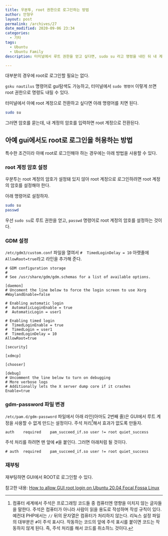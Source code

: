 ```yaml
---
title: 우분투, root 권한으로 로그인하는 방법
author: 안형우
layout: post
permalink: /archives/27
date_modified: 2020-09-06 23:34
categories:
  - 기타
tags:
  - Ubuntu
  - Ubuntu Family
description: 터미널에서 루트 권한을 얻고 싶다면, sudo su 라고 명령을 내린 뒤 내 계정의 암호를 입력해 root 계정으로 진입하면 원하는 것을 얻을 수 있을 것이다. 아예 로그인을 root 계정으로 하고 싶은 거라면 본문을 보자.

---
```

대부분의 경우에 root로 로그인할 필요는 없다.

`gsku nautilus` 명령어로 gui탐색도 가능하고, 터미널에서 `sudo 명령어` 이렇게 쓰면 root 권한으로 명령도 내릴 수 있다.

터미널에서 아예 root 계정으로 전환하고 싶다면 아래 명령어를 치면 된다.

``` bash
sudo su
```

그러면 암호를 묻는데, 내 계정의 암호를 입력하면 root 계정으로 전환된다.


## 아예 gui에서도 root로 로그인을 허용하는 방법

특수한 조건이라 아예 root로 로그인해야 하는 경우에는 아래 방법을 사용할 수 있다. 

### root 계정 암호 설정

우분투는 root 계정의 암호가 설정돼 있지 않아 root 계정으로 로그인하려면 root 계정의 암호를 설정해야 한다. 

아래 명령어로 설정하자.

``` bash
sudo su
passwd
```

우선 `sudo su`로 루트 권한을 얻고, `passwd` 명령어로 root 계정의 암호를 설정하는 것이다.


### GDM 설정

`/etc/gdm3/custom.conf` 파일을 열여서 `#  TimedLoginDelay = 10` 아랫줄에 `AllowRoot=true`라고 라인을 추가해 준다.

```
# GDM configuration storage
#
# See /usr/share/gdm/gdm.schemas for a list of available options.

[daemon]
# Uncoment the line below to force the login screen to use Xorg
#WaylandEnable=false

# Enabling automatic login
#  AutomaticLoginEnable = true
#  AutomaticLogin = user1

# Enabling timed login
#  TimedLoginEnable = true
#  TimedLogin = user1
#  TimedLoginDelay = 10
AllowRoot=true

[security]

[xdmcp]

[chooser]

[debug]
# Uncomment the line below to turn on debugging
# More verbose logs
# Additionally lets the X server dump core if it crashes
Enable=true
```

### gdm-password 파일 변경

`/etc/pam.d/gdm-password` 파일에서 아래 라인(아마도 2번째 줄)은 GUI에서 루트 계정을 사용할 수 없게 만드는 설정이다. 주석 처리[^comment]해서 효과가 없도록 만들자.

[^comment]: 컴퓨터 세계에서 주석은 프로그래밍 코드들 중 컴퓨터엔 영향을 미치지 않는 글자들을 말한다. 주석은 컴퓨터가 아니라 사람이 읽을 용도로 작성하며 작성 규칙이 있다. 예컨대 PHP에서는 `//` 뒤의 문자열은 컴퓨터가 처리하지 않는다. 리눅스 설정 파일의 대부분은 `#`이 주석 표시다. 작동하는 코드의 앞에 주석 표시를 붙이면 코드는 작동하지 않게 된다. 즉, 주석 처리를 해서 코드를 취소하느 것이다.

```
auth	required	pam_succeed_if.so user != root quiet_success
```

주석 처리를 하려면 맨 앞에 `#`을 붙인다. 그러면 아래처럼 될 것이다.

```
# auth	required	pam_succeed_if.so user != root quiet_success
```

### 재부팅

재부팅하면 GUI에서 ROOT로 로그인할 수 있다. 


참고한 내용: [How to allow GUI root login on Ubuntu 20.04 Focal Fossa Linux](https://linuxconfig.org/how-to-allow-gui-root-login-on-ubuntu-20-04-focal-fossa-linux)
